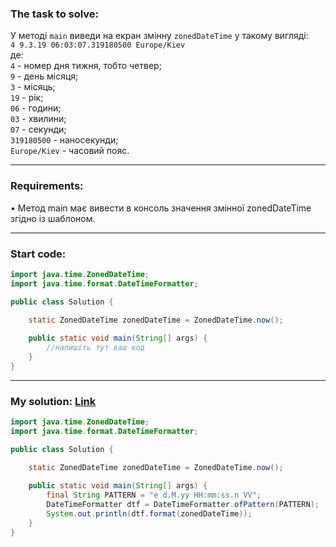 ### **The task to solve:**  

У методі `main` виведи на екран змінну `zonedDateTime` у такому вигляді:  
`4 9.3.19 06:03:07.319180500 Europe/Kiev`  
де:  
`4` - номер дня тижня, тобто четвер;  
`9` - день місяця;  
`3` - місяць;  
`19` - рік;  
`06` - години;  
`03` - хвилини;  
`07` - секунди;  
`319180500` - наносекунди;  
`Europe/Kiev` - часовий пояс.

---

### **Requirements:**  

• Метод main має вивести в консоль значення змінної zonedDateTime згідно із шаблоном.

---

### **Start code:**  

```java
import java.time.ZonedDateTime;
import java.time.format.DateTimeFormatter;

public class Solution {

    static ZonedDateTime zonedDateTime = ZonedDateTime.now();
                         
    public static void main(String[] args) {
        //напишіть тут ваш код
    }
}
```

---

### **My solution: [Link](./src/Solution.java)**  

```java
import java.time.ZonedDateTime;
import java.time.format.DateTimeFormatter;

public class Solution {

    static ZonedDateTime zonedDateTime = ZonedDateTime.now();
                         
    public static void main(String[] args) {
        final String PATTERN = "e d.M.yy HH:mm:ss.n VV";
        DateTimeFormatter dtf = DateTimeFormatter.ofPattern(PATTERN);
        System.out.println(dtf.format(zonedDateTime));
    }
}
```
